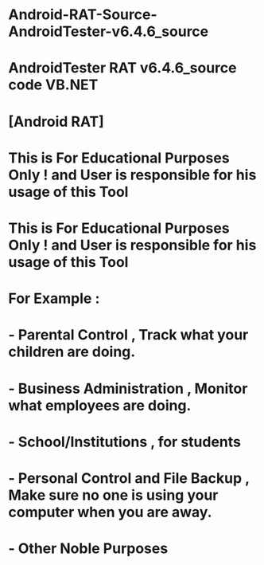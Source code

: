 # Android-RAT-Source-AndroidTester-v6.4.6_source
# AndroidTester RAT v6.4.6_source code VB.NET
# [Android RAT]
# This is For Educational Purposes Only ! and User is responsible for his usage of this Tool

# This is For Educational Purposes Only ! and User is responsible for his usage of this Tool

# For Example : 
# - Parental Control , Track what your children are doing.
# - Business Administration , Monitor what employees are doing.
# - School/Institutions , for students
# - Personal Control and File Backup , Make sure no one is using your computer when you are away.
# - Other Noble Purposes


